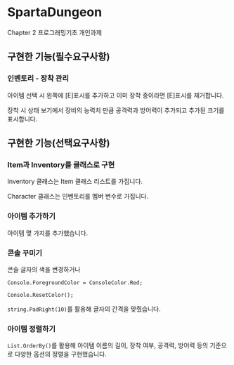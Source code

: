 # SpartaDungeon
Chapter 2 프로그래밍기초 개인과제
 
## 구현한 기능(필수요구사항)

### 인벤토리 - 장착 관리
아이템 선택 시 왼쪽에 [E]표시를 추가하고 이미 장착 중이라면 [E]표시를 제거합니다.


장착 시 상태 보기에서 장비의 능력치 만큼 공격력과 방어력이 추가되고 추가된 크기를 표시합니다.

## 구현한 기능(선택요구사항)

### Item과 Inventory를 클래스로 구현
Inventory 클래스는 Item 클래스 리스트를 가집니다.

Character 클래스는 인벤토리를 멤버 변수로 가집니다.

### 아이템 추가하기
아이템 몇 가지를 추가했습니다.

### 콘솔 꾸미기
콘솔 글자의 색을 변경하거나
```
Console.ForegroundColor = ConsoleColor.Red;

Console.ResetColor();
```
```string.PadRight(10)```를 활용해 글자의 간격을 맞췄습니다.

### 아이템 정렬하기
```List.OrderBy()```를 활용해 아이템 이름의 길이, 장착 여부, 공격력, 방어력 등의 기준으로 다양한 옵션의 정렬을 구현했습니다.
